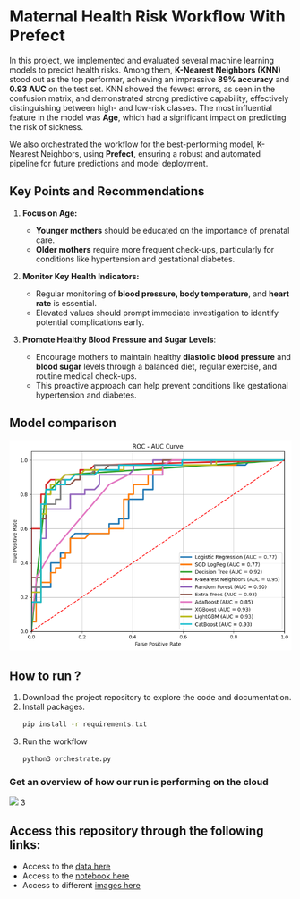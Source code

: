 # Maternal Health Risk Workflow With Prefect

In this project, we implemented and evaluated several machine learning models to predict health risks. Among them, **K-Nearest Neighbors (KNN)** stood out as the top performer, achieving an impressive **89% accuracy** and **0.93 AUC** on the test set. KNN showed the fewest errors, as seen in the confusion matrix, and demonstrated strong predictive capability, effectively distinguishing between high- and low-risk classes. The most influential feature in the model was **Age**, which had a significant impact on predicting the risk of sickness.

We also orchestrated the workflow for the best-performing model, K-Nearest Neighbors, using **Prefect**, ensuring a robust and automated pipeline for future predictions and model deployment.



## Key Points and Recommendations

1. **Focus on Age:**
    - **Younger mothers** should be educated on the importance of prenatal care.
    - **Older mothers** require more frequent check-ups, particularly for conditions like hypertension and gestational diabetes.

2. **Monitor Key Health Indicators:**
    - Regular monitoring of **blood pressure, body temperature**, and **heart rate** is essential.
    - Elevated values should prompt immediate investigation to identify potential complications early.

3. **Promote Healthy Blood Pressure and Sugar Levels**:
    - Encourage mothers to maintain healthy **diastolic blood pressure** and **blood sugar** levels through a balanced diet, regular exercise, and routine medical check-ups.
    - This proactive approach can help prevent conditions like gestational hypertension and diabetes.


## Model comparison 

![](https://github.com/Engelbert107/maternal-health-risk-workflow-with-prefect/blob/main/images/compare-models.png)


## How to run ?
1. Download the project repository to explore the code and documentation.
2. Install packages.
    ```bash
    pip install -r requirements.txt
    ```
3. Run the workflow
    ```bash
    python3 orchestrate.py
    ```

### Get an overview of how our run is performing on the cloud

   ![](https://github.com/Engelbert107/maternal-health-risk-workflow-with-prefect/blob/main/images/run_app.png)
3

## Access this repository through the following links:
- Access to the [data here](https://github.com/Engelbert107/maternal-health-risk-workflow-with-prefect/tree/main/data)
- Access to the [notebook here](https://github.com/Engelbert107/maternal-health-risk-workflow-with-prefect/tree/main/notebook)
- Access to different [images here](https://github.com/Engelbert107/maternal-health-risk-workflow-with-prefect/tree/main/images)
